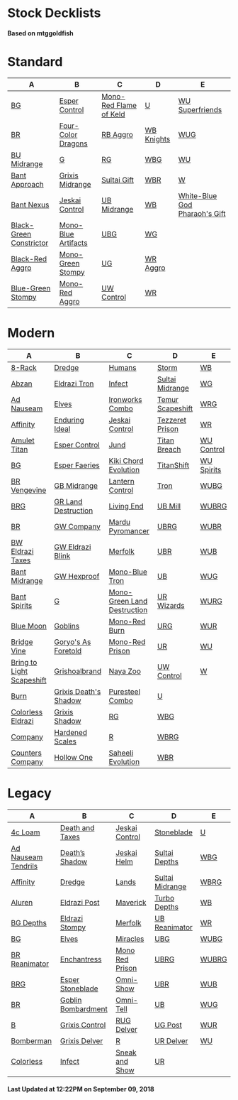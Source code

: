 # Stock Decklists
#### Based on mtggoldfish


# Standard

|                                        A                                         |                                    B                                     |                                       C                                        |                           D                            |                                              E                                               |
|----------------------------------------------------------------------------------|--------------------------------------------------------------------------|--------------------------------------------------------------------------------|--------------------------------------------------------|----------------------------------------------------------------------------------------------|
|[BG](./mtggoldfish/Standard/decks/BG.md)                                          |[Esper Control](./mtggoldfish/Standard/decks/Esper_Control.md)            |[Mono-Red Flame of Keld](./mtggoldfish/Standard/decks/Mono-Red_Flame_of_Keld.md)|[U](./mtggoldfish/Standard/decks/U.md)                  |[WU Superfriends](./mtggoldfish/Standard/decks/WU_Superfriends.md)                            |
|[BR](./mtggoldfish/Standard/decks/BR.md)                                          |[Four-Color Dragons](./mtggoldfish/Standard/decks/Four-Color_Dragons.md)  |[RB Aggro](./mtggoldfish/Standard/decks/RB_Aggro.md)                            |[WB Knights](./mtggoldfish/Standard/decks/WB_Knights.md)|[WUG](./mtggoldfish/Standard/decks/WUG.md)                                                    |
|[BU Midrange](./mtggoldfish/Standard/decks/BU_Midrange.md)                        |[G](./mtggoldfish/Standard/decks/G.md)                                    |[RG](./mtggoldfish/Standard/decks/RG.md)                                        |[WBG](./mtggoldfish/Standard/decks/WBG.md)              |[WU](./mtggoldfish/Standard/decks/WU.md)                                                      |
|[Bant Approach](./mtggoldfish/Standard/decks/Bant_Approach.md)                    |[Grixis Midrange](./mtggoldfish/Standard/decks/Grixis_Midrange.md)        |[Sultai Gift](./mtggoldfish/Standard/decks/Sultai_Gift.md)                      |[WBR](./mtggoldfish/Standard/decks/WBR.md)              |[W](./mtggoldfish/Standard/decks/W.md)                                                        |
|[Bant Nexus](./mtggoldfish/Standard/decks/Bant_Nexus.md)                          |[Jeskai Control](./mtggoldfish/Standard/decks/Jeskai_Control.md)          |[UB Midrange](./mtggoldfish/Standard/decks/UB_Midrange.md)                      |[WB](./mtggoldfish/Standard/decks/WB.md)                |[White-Blue God Pharaoh's Gift](./mtggoldfish/Standard/decks/White-Blue_God_Pharaoh's_Gift.md)|
|[Black-Green Constrictor](./mtggoldfish/Standard/decks/Black-Green_Constrictor.md)|[Mono-Blue Artifacts](./mtggoldfish/Standard/decks/Mono-Blue_Artifacts.md)|[UBG](./mtggoldfish/Standard/decks/UBG.md)                                      |[WG](./mtggoldfish/Standard/decks/WG.md)                |                                                                                              |
|[Black-Red Aggro](./mtggoldfish/Standard/decks/Black-Red_Aggro.md)                |[Mono-Green Stompy](./mtggoldfish/Standard/decks/Mono-Green_Stompy.md)    |[UG](./mtggoldfish/Standard/decks/UG.md)                                        |[WR Aggro](./mtggoldfish/Standard/decks/WR_Aggro.md)    |                                                                                              |
|[Blue-Green Stompy](./mtggoldfish/Standard/decks/Blue-Green_Stompy.md)            |[Mono-Red Aggro](./mtggoldfish/Standard/decks/Mono-Red_Aggro.md)          |[UW Control](./mtggoldfish/Standard/decks/UW_Control.md)                        |[WR](./mtggoldfish/Standard/decks/WR.md)                |                                                                                              |


# Modern

|                                         A                                          |                                     B                                      |                                           C                                            |                                D                                 |                          E                           |
|------------------------------------------------------------------------------------|----------------------------------------------------------------------------|----------------------------------------------------------------------------------------|------------------------------------------------------------------|------------------------------------------------------|
|[8-Rack](./mtggoldfish/Modern/decks/8-Rack.md)                                      |[Dredge](./mtggoldfish/Modern/decks/Dredge.md)                              |[Humans](./mtggoldfish/Modern/decks/Humans.md)                                          |[Storm](./mtggoldfish/Modern/decks/Storm.md)                      |[WB](./mtggoldfish/Modern/decks/WB.md)                |
|[Abzan](./mtggoldfish/Modern/decks/Abzan.md)                                        |[Eldrazi Tron](./mtggoldfish/Modern/decks/Eldrazi_Tron.md)                  |[Infect](./mtggoldfish/Modern/decks/Infect.md)                                          |[Sultai Midrange](./mtggoldfish/Modern/decks/Sultai_Midrange.md)  |[WG](./mtggoldfish/Modern/decks/WG.md)                |
|[Ad Nauseam](./mtggoldfish/Modern/decks/Ad_Nauseam.md)                              |[Elves](./mtggoldfish/Modern/decks/Elves.md)                                |[Ironworks Combo](./mtggoldfish/Modern/decks/Ironworks_Combo.md)                        |[Temur Scapeshift](./mtggoldfish/Modern/decks/Temur_Scapeshift.md)|[WRG](./mtggoldfish/Modern/decks/WRG.md)              |
|[Affinity](./mtggoldfish/Modern/decks/Affinity.md)                                  |[Enduring Ideal](./mtggoldfish/Modern/decks/Enduring_Ideal.md)              |[Jeskai Control](./mtggoldfish/Modern/decks/Jeskai_Control.md)                          |[Tezzeret Prison](./mtggoldfish/Modern/decks/Tezzeret_Prison.md)  |[WR](./mtggoldfish/Modern/decks/WR.md)                |
|[Amulet Titan](./mtggoldfish/Modern/decks/Amulet_Titan.md)                          |[Esper Control](./mtggoldfish/Modern/decks/Esper_Control.md)                |[Jund](./mtggoldfish/Modern/decks/Jund.md)                                              |[Titan Breach](./mtggoldfish/Modern/decks/Titan_Breach.md)        |[WU Control](./mtggoldfish/Modern/decks/WU_Control.md)|
|[BG](./mtggoldfish/Modern/decks/BG.md)                                              |[Esper Faeries](./mtggoldfish/Modern/decks/Esper_Faeries.md)                |[Kiki Chord Evolution](./mtggoldfish/Modern/decks/Kiki_Chord_Evolution.md)              |[TitanShift](./mtggoldfish/Modern/decks/TitanShift.md)            |[WU Spirits](./mtggoldfish/Modern/decks/WU_Spirits.md)|
|[BR Vengevine](./mtggoldfish/Modern/decks/BR_Vengevine.md)                          |[GB Midrange](./mtggoldfish/Modern/decks/GB_Midrange.md)                    |[Lantern Control](./mtggoldfish/Modern/decks/Lantern_Control.md)                        |[Tron](./mtggoldfish/Modern/decks/Tron.md)                        |[WUBG](./mtggoldfish/Modern/decks/WUBG.md)            |
|[BRG](./mtggoldfish/Modern/decks/BRG.md)                                            |[GR Land Destruction](./mtggoldfish/Modern/decks/GR_Land_Destruction.md)    |[Living End](./mtggoldfish/Modern/decks/Living_End.md)                                  |[UB Mill](./mtggoldfish/Modern/decks/UB_Mill.md)                  |[WUBRG](./mtggoldfish/Modern/decks/WUBRG.md)          |
|[BR](./mtggoldfish/Modern/decks/BR.md)                                              |[GW Company](./mtggoldfish/Modern/decks/GW_Company.md)                      |[Mardu Pyromancer](./mtggoldfish/Modern/decks/Mardu_Pyromancer.md)                      |[UBRG](./mtggoldfish/Modern/decks/UBRG.md)                        |[WUBR](./mtggoldfish/Modern/decks/WUBR.md)            |
|[BW Eldrazi Taxes](./mtggoldfish/Modern/decks/BW_Eldrazi_Taxes.md)                  |[GW Eldrazi Blink](./mtggoldfish/Modern/decks/GW_Eldrazi_Blink.md)          |[Merfolk](./mtggoldfish/Modern/decks/Merfolk.md)                                        |[UBR](./mtggoldfish/Modern/decks/UBR.md)                          |[WUB](./mtggoldfish/Modern/decks/WUB.md)              |
|[Bant Midrange](./mtggoldfish/Modern/decks/Bant_Midrange.md)                        |[GW Hexproof](./mtggoldfish/Modern/decks/GW_Hexproof.md)                    |[Mono-Blue Tron](./mtggoldfish/Modern/decks/Mono-Blue_Tron.md)                          |[UB](./mtggoldfish/Modern/decks/UB.md)                            |[WUG](./mtggoldfish/Modern/decks/WUG.md)              |
|[Bant Spirits](./mtggoldfish/Modern/decks/Bant_Spirits.md)                          |[G](./mtggoldfish/Modern/decks/G.md)                                        |[Mono-Green Land Destruction](./mtggoldfish/Modern/decks/Mono-Green_Land_Destruction.md)|[UR Wizards](./mtggoldfish/Modern/decks/UR_Wizards.md)            |[WURG](./mtggoldfish/Modern/decks/WURG.md)            |
|[Blue Moon](./mtggoldfish/Modern/decks/Blue_Moon.md)                                |[Goblins](./mtggoldfish/Modern/decks/Goblins.md)                            |[Mono-Red Burn](./mtggoldfish/Modern/decks/Mono-Red_Burn.md)                            |[URG](./mtggoldfish/Modern/decks/URG.md)                          |[WUR](./mtggoldfish/Modern/decks/WUR.md)              |
|[Bridge Vine](./mtggoldfish/Modern/decks/Bridge_Vine.md)                            |[Goryo's As Foretold](./mtggoldfish/Modern/decks/Goryo's_As_Foretold.md)    |[Mono-Red Prison](./mtggoldfish/Modern/decks/Mono-Red_Prison.md)                        |[UR](./mtggoldfish/Modern/decks/UR.md)                            |[WU](./mtggoldfish/Modern/decks/WU.md)                |
|[Bring to Light Scapeshift](./mtggoldfish/Modern/decks/Bring_to_Light_Scapeshift.md)|[Grishoalbrand](./mtggoldfish/Modern/decks/Grishoalbrand.md)                |[Naya Zoo](./mtggoldfish/Modern/decks/Naya_Zoo.md)                                      |[UW Control](./mtggoldfish/Modern/decks/UW_Control.md)            |[W](./mtggoldfish/Modern/decks/W.md)                  |
|[Burn](./mtggoldfish/Modern/decks/Burn.md)                                          |[Grixis Death's Shadow](./mtggoldfish/Modern/decks/Grixis_Death's_Shadow.md)|[Puresteel Combo](./mtggoldfish/Modern/decks/Puresteel_Combo.md)                        |[U](./mtggoldfish/Modern/decks/U.md)                              |                                                      |
|[Colorless Eldrazi](./mtggoldfish/Modern/decks/Colorless_Eldrazi.md)                |[Grixis Shadow](./mtggoldfish/Modern/decks/Grixis_Shadow.md)                |[RG](./mtggoldfish/Modern/decks/RG.md)                                                  |[WBG](./mtggoldfish/Modern/decks/WBG.md)                          |                                                      |
|[Company](./mtggoldfish/Modern/decks/Company.md)                                    |[Hardened Scales](./mtggoldfish/Modern/decks/Hardened_Scales.md)            |[R](./mtggoldfish/Modern/decks/R.md)                                                    |[WBRG](./mtggoldfish/Modern/decks/WBRG.md)                        |                                                      |
|[Counters Company](./mtggoldfish/Modern/decks/Counters_Company.md)                  |[Hollow One](./mtggoldfish/Modern/decks/Hollow_One.md)                      |[Saheeli Evolution](./mtggoldfish/Modern/decks/Saheeli_Evolution.md)                    |[WBR](./mtggoldfish/Modern/decks/WBR.md)                          |                                                      |


# Legacy

|                                   A                                    |                                  B                                   |                               C                                |                               D                                |                     E                      |
|------------------------------------------------------------------------|----------------------------------------------------------------------|----------------------------------------------------------------|----------------------------------------------------------------|--------------------------------------------|
|[4c Loam](./mtggoldfish/Legacy/decks/4c_Loam.md)                        |[Death and Taxes](./mtggoldfish/Legacy/decks/Death_and_Taxes.md)      |[Jeskai Control](./mtggoldfish/Legacy/decks/Jeskai_Control.md)  |[Stoneblade](./mtggoldfish/Legacy/decks/Stoneblade.md)          |[U](./mtggoldfish/Legacy/decks/U.md)        |
|[Ad Nauseam Tendrils](./mtggoldfish/Legacy/decks/Ad_Nauseam_Tendrils.md)|[Death’s Shadow](./mtggoldfish/Legacy/decks/Death’s_Shadow.md)        |[Jeskai Helm](./mtggoldfish/Legacy/decks/Jeskai_Helm.md)        |[Sultai Depths](./mtggoldfish/Legacy/decks/Sultai_Depths.md)    |[WBG](./mtggoldfish/Legacy/decks/WBG.md)    |
|[Affinity](./mtggoldfish/Legacy/decks/Affinity.md)                      |[Dredge](./mtggoldfish/Legacy/decks/Dredge.md)                        |[Lands](./mtggoldfish/Legacy/decks/Lands.md)                    |[Sultai Midrange](./mtggoldfish/Legacy/decks/Sultai_Midrange.md)|[WBRG](./mtggoldfish/Legacy/decks/WBRG.md)  |
|[Aluren](./mtggoldfish/Legacy/decks/Aluren.md)                          |[Eldrazi Post](./mtggoldfish/Legacy/decks/Eldrazi_Post.md)            |[Maverick](./mtggoldfish/Legacy/decks/Maverick.md)              |[Turbo Depths](./mtggoldfish/Legacy/decks/Turbo_Depths.md)      |[WB](./mtggoldfish/Legacy/decks/WB.md)      |
|[BG Depths](./mtggoldfish/Legacy/decks/BG_Depths.md)                    |[Eldrazi Stompy](./mtggoldfish/Legacy/decks/Eldrazi_Stompy.md)        |[Merfolk](./mtggoldfish/Legacy/decks/Merfolk.md)                |[UB Reanimator](./mtggoldfish/Legacy/decks/UB_Reanimator.md)    |[WR](./mtggoldfish/Legacy/decks/WR.md)      |
|[BG](./mtggoldfish/Legacy/decks/BG.md)                                  |[Elves](./mtggoldfish/Legacy/decks/Elves.md)                          |[Miracles](./mtggoldfish/Legacy/decks/Miracles.md)              |[UBG](./mtggoldfish/Legacy/decks/UBG.md)                        |[WUBG](./mtggoldfish/Legacy/decks/WUBG.md)  |
|[BR Reanimator](./mtggoldfish/Legacy/decks/BR_Reanimator.md)            |[Enchantress](./mtggoldfish/Legacy/decks/Enchantress.md)              |[Mono Red Prison](./mtggoldfish/Legacy/decks/Mono_Red_Prison.md)|[UBRG](./mtggoldfish/Legacy/decks/UBRG.md)                      |[WUBRG](./mtggoldfish/Legacy/decks/WUBRG.md)|
|[BRG](./mtggoldfish/Legacy/decks/BRG.md)                                |[Esper Stoneblade](./mtggoldfish/Legacy/decks/Esper_Stoneblade.md)    |[Omni-Show](./mtggoldfish/Legacy/decks/Omni-Show.md)            |[UBR](./mtggoldfish/Legacy/decks/UBR.md)                        |[WUB](./mtggoldfish/Legacy/decks/WUB.md)    |
|[BR](./mtggoldfish/Legacy/decks/BR.md)                                  |[Goblin Bombardment](./mtggoldfish/Legacy/decks/Goblin_Bombardment.md)|[Omni-Tell](./mtggoldfish/Legacy/decks/Omni-Tell.md)            |[UB](./mtggoldfish/Legacy/decks/UB.md)                          |[WUG](./mtggoldfish/Legacy/decks/WUG.md)    |
|[B](./mtggoldfish/Legacy/decks/B.md)                                    |[Grixis Control](./mtggoldfish/Legacy/decks/Grixis_Control.md)        |[RUG Delver](./mtggoldfish/Legacy/decks/RUG_Delver.md)          |[UG Post](./mtggoldfish/Legacy/decks/UG_Post.md)                |[WUR](./mtggoldfish/Legacy/decks/WUR.md)    |
|[Bomberman](./mtggoldfish/Legacy/decks/Bomberman.md)                    |[Grixis Delver](./mtggoldfish/Legacy/decks/Grixis_Delver.md)          |[R](./mtggoldfish/Legacy/decks/R.md)                            |[UR Delver](./mtggoldfish/Legacy/decks/UR_Delver.md)            |[WU](./mtggoldfish/Legacy/decks/WU.md)      |
|[Colorless](./mtggoldfish/Legacy/decks/Colorless.md)                    |[Infect](./mtggoldfish/Legacy/decks/Infect.md)                        |[Sneak and Show](./mtggoldfish/Legacy/decks/Sneak_and_Show.md)  |[UR](./mtggoldfish/Legacy/decks/UR.md)                          |                                            |



#### Last Updated at 12:22PM on September 09, 2018